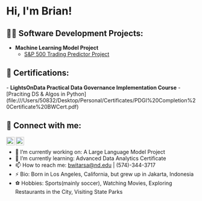 <h1>Hi, I'm Brian! <br/>

<h2>👨‍💻 Software Development Projects:</h2>

- <b>Machine Learning Model Project</b>
  - [S&P 500 Trading Predictor Project]([https://github.com/joshmadakor1/Algorithms-Practice](https://github.com/Brianwitarsa/Project-Portfolio))

<h2>📄 Certifications:</h2>
- <b>LightsOnData Practical Data Governance Implementation Course</b>
  - [Praciting DS & Algos in Python](file:///Users/50832/Desktop/Personal/Certificates/PDGI%20Completion%20Certificate%20BWCert.pdf)



<h2> 🤳 Connect with me:</h2>

[<img align="left" alt="BrianWitarsa | LinkedIn" width="22px" src="https://cdn.jsdelivr.net/npm/simple-icons@v3/icons/linkedin.svg" />][linkedin]
[<img align="left" alt="BrianWitarsa | Instagram" width="22px" src="https://cdn.jsdelivr.net/npm/simple-icons@v3/icons/instagram.svg" />][instagram]

[instagram]: https://www.instagram.com/brianwitarsa/
[linkedin]: https://linkedin.com/in/brian-witarsa
<br>


- 🔭 I’m currently working on: A Large Language Model Project
- 🌱 I’m currently learning: Advanced Data Analytics Certificate
- 📫 How to reach me: bwitarsa@nd.edu | (574)-344-3717
- ⚡ Bio: Born in Los Angeles, California, but grew up in Jakarta, Indonesia
- ⚽️ Hobbies: Sports(mainly soccer), Watching Movies, Exploring Restaurants in the City, Visiting State Parks 
